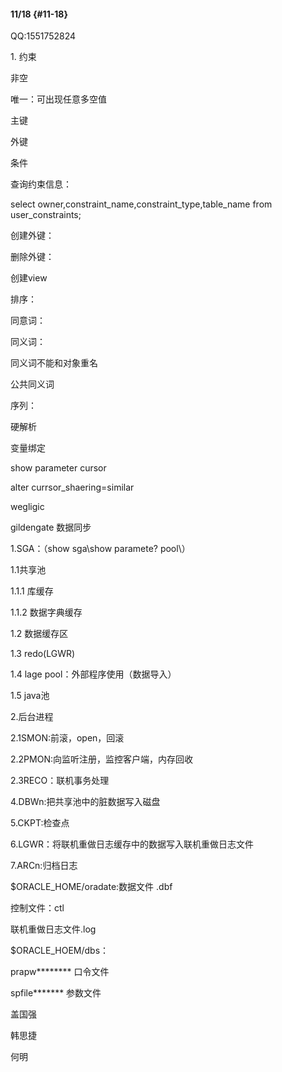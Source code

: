 #### 11/18 {#11-18}

QQ:1551752824

1\. 约束

非空

唯一：可出现任意多空值

主键

外键

条件

查询约束信息：

select owner,constraint_name,constraint_type,table_name from user_constraints;

创建外键：

删除外键：

创建view

排序：

同意词：

同义词：

同义词不能和对象重名

公共同义词

序列：

硬解析

变量绑定

show parameter cursor

alter currsor_shaering=similar

wegligic

gildengate 数据同步

1.SGA：（show sga\show paramete? pool\）

1.1共享池

1.1.1 库缓存

1.1.2 数据字典缓存

1.2 数据缓存区

1.3 redo(LGWR)

1.4 lage pool：外部程序使用（数据导入）

1.5 java池

2.后台进程

2.1SMON:前滚，open，回滚

2.2PMON:向监听注册，监控客户端，内存回收

2.3RECO：联机事务处理

4.DBWn:把共享池中的脏数据写入磁盘

5.CKPT:检查点

6.LGWR：将联机重做日志缓存中的数据写入联机重做日志文件

7.ARCn:归档日志

$ORACLE_HOME/oradate:数据文件 .dbf

控制文件：ctl

联机重做日志文件.log

$ORACLE_HOEM/dbs：

prapw******** 口令文件

spfile******* 参数文件

盖国强

韩思捷

何明